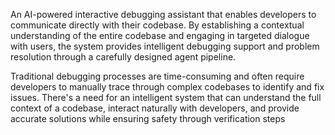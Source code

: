 An AI-powered interactive debugging assistant that enables developers to communicate directly with their codebase. By establishing a contextual understanding of the entire codebase and engaging in targeted dialogue with users, the system provides intelligent debugging support and problem resolution through a carefully designed agent pipeline.

Traditional debugging processes are time-consuming and often require developers to manually trace through complex codebases to identify and fix issues. There's a need for an intelligent system that can understand the full context of a codebase, interact naturally with developers, and provide accurate solutions while ensuring safety through verification steps